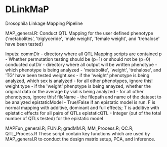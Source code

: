 # DLinkMaP
Drosophila Linkage Mapping Pipeline


MAP_general.R:
Conduct QTL Mapping for the user defined phenotype ('metabolites', 'triglyceride', 'male weight', 'female weight', and 'trehalose' have been tested)

Inputs:
commDir - directory where all QTL Mapping scripts are contained
p - Whether permutation testing should be (p=1) or should not be (p=0) conducted
outDir - directory where all output will be written
phenotype - which phenotype is being analyzed - 'metabolite', 'weight', 'trehalose', and 'TG' have been tested
weight.sex - if the 'weight' phenotype is being analyzed, which sex is analyzed - for all other phenotypes, ignore this!
weight.type - if the 'weight' phenptype is being anayzed, whether the original data or the average by vial is being analyzed - for all other phenotypes, ignore this!
fileName - the filepath and name of the dataset to be analyzed
epistaticModel - True/False if an epistatic model is run. F is normal mapping with additive, dominant and full effects; T is additive with epistatic effects for all pairs of QTLs
epistaticQTL - Integer (out of the total number of QTLs tested) for the epistatic model


MAPFun_general.R; FUN.R; gradMM.R; MM_Process.R; QC.R; QTL_Process.R
These script contain key functions which are used by MAP_general.R to conduct the design matrix setup, PCA, and inference.
